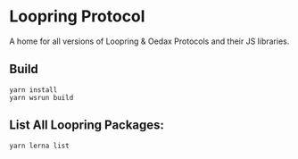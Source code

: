 # Loopring Protocol
A home for all versions of  Loopring &amp; Oedax Protocols and their JS libraries.


## Build

```
yarn install
yarn wsrun build
```

## List All Loopring Packages:
```
yarn lerna list
```
